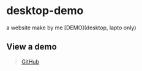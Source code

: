 # desktop-demo
a website make by me [DEMO](desktop, lapto only)

## View a demo
>[GitHub](https://ppzh0.github.io/desktop-demo/) <br>
